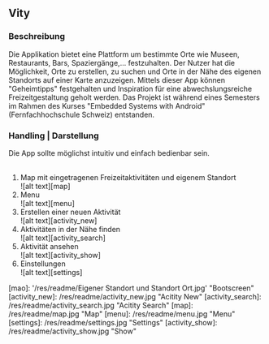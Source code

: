 Vity
-
### Beschreibung
Die Applikation bietet eine Plattform um bestimmte Orte wie Museen, Restaurants, Bars, Spaziergänge,... festzuhalten. Der Nutzer hat die Möglichkeit, Orte zu erstellen, zu suchen und Orte in der Nähe des eigenen Standorts auf einer Karte anzuzeigen. Mittels dieser App können "Geheimtipps" festgehalten und Inspiration für eine abwechslungsreiche Freizeitgestaltung geholt werden. Das Projekt ist während eines Semesters im Rahmen des Kurses "Embedded Systems with Android" (Fernfachhochschule Schweiz) entstanden.</br>

### Handling | Darstellung
Die App sollte möglichst intuitiv und einfach bedienbar sein.<br/><br/>
1. Map mit eingetragenen Freizeitaktivitäten und eigenem Standort<br/>
![alt text][map]<br/>
2. Menu<br/>
![alt text][menu]<br/>
3. Erstellen einer neuen Aktivität<br/>
![alt text][activity_new]<br/>
4. Aktivitäten in der Nähe finden<br/>
![alt text][activity_search]<br/>
5. Aktivität ansehen<br/>
![alt text][activity_show]<br/>
6. Einstellungen<br/>
![alt text][settings]<br/>


[mao]: '/res/readme/Eigener Standort und Standort Ort.jpg' "Bootscreen"
[activity_new]: /res/readme/activity_new.jpg "Acitity New"
[activity_search]: /res/readme/activity_search.jpg "Acitity Search"
[map]: /res/readme/map.jpg "Map"
[menu]: /res/readme/menu.jpg "Menu"
[settings]: /res/readme/settings.jpg "Settings"
[activity_show]: /res/readme/activity_show.jpg "Show"
